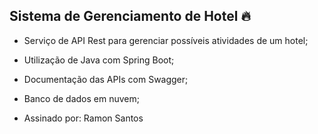 ## Sistema de Gerenciamento de Hotel 🔥

- Serviço de API Rest para gerenciar possíveis atividades de um hotel;
- Utilização de Java com Spring Boot;
- Documentação das APIs com Swagger;
- Banco de dados em nuvem;

- Assinado por: Ramon Santos
